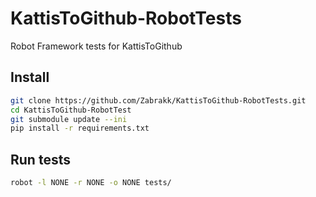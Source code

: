 # KattisToGithub-RobotTests
Robot Framework tests for KattisToGithub

## Install
```bash
git clone https://github.com/Zabrakk/KattisToGithub-RobotTests.git
cd KattisToGithub-RobotTest
git submodule update --ini
pip install -r requirements.txt
```

## Run tests
```bash
robot -l NONE -r NONE -o NONE tests/
```